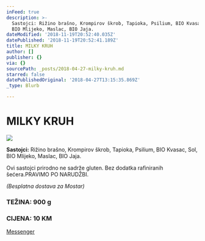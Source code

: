 ```yaml
---
inFeed: true
description: >-
  Sastojci: Rižino brašno, Krompirov škrob, Tapioka, Psilium, BIO Kvasac, Sol,
  BIO Mlijeko, Maslac, BIO Jaja.
dateModified: '2018-11-19T20:52:40.035Z'
datePublished: '2018-11-19T20:52:41.189Z'
title: MILKY KRUH
author: []
publisher: {}
via: {}
sourcePath: _posts/2018-04-27-milky-kruh.md
starred: false
datePublishedOriginal: '2018-04-27T13:15:35.869Z'
_type: Blurb

---
```

# MILKY KRUH
![](https://the-grid-user-content.s3-us-west-2.amazonaws.com/0d55dcd4-825a-4fc8-9f7b-60f5a1c4ecab.jpg)

**Sastojci:** Rižino brašno, Krompirov škrob, Tapioka, Psilium, BIO Kvasac, Sol, BIO Mlijeko, Maslac, BIO Jaja.

Ovi sastojci prirodno ne sadrže gluten. Bez dodatka rafiniranih šećera.PRAVIMO PO NARUDŽBI.

_(Besplatna dostava za Mostar)_

### TEŽINA: 900 g

### CIJENA: 10 KM
[Messenger][0]

[0]: https://www.messenger.com/t/greenday.kolaci.peciva